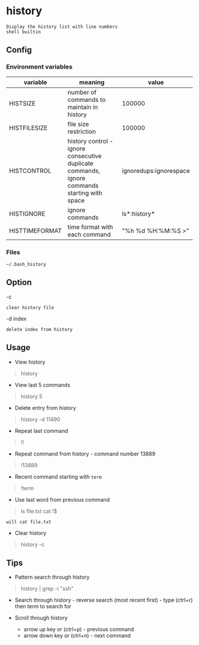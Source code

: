 # history

    Display the history list with line numbers
    shell builtin

## Config

### Environment variables

|variable|meaning|value|
|--|--|--|
|HISTSIZE|number of commands to maintain in history|100000|
|HISTFILESIZE|file size restriction|100000|
|HISTCONTROL|history control - ignore consecutive duplicate commands, ignore commands starting with space|ignoredups:ignorespace|
|HISTIGNORE|ignore commands|ls*:history*|
|HISTTIMEFORMAT|time format with each command|"%h %d %H:%M:%S >"|

### Files

    ~/.bash_history 

## Option

-c

    clear history file

-d index

    delete index from history

## Usage

* View history

> history

* View last 5 commands

> history 5

* Delete entry from history

> history -d 11490

* Repeat last command

> !!

* Repeat command from history - command number 13889

> !13889

* Recent command starting with `term`

> !term

* Use last word from previous command

> ls file.txt
> cat !$

    will cat file.txt

* Clear history

> history -c

## Tips

* Pattern search through history

> history | grep -i "ssh"

* Search through history - reverse search (most recent first) - type (ctrl+r) then term to search for

* Scroll through history
  * arrow up key or (ctrl+p) - previous command
  * arrow down key or (ctrl+n) - next command
